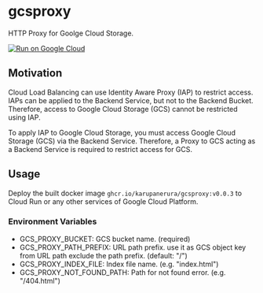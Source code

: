 # gcsproxy

HTTP Proxy for Goolge Cloud Storage.

[![Run on Google Cloud](https://deploy.cloud.run/button.svg)](https://deploy.cloud.run)

## Motivation

Cloud Load Balancing can use Identity Aware Proxy (IAP) to restrict access.
IAPs can be applied to the Backend Service, but not to the Backend Bucket.
Therefore, access to Google Cloud Storage (GCS) cannot be restricted using IAP.

To apply IAP to Google Cloud Storage, you must access Google Cloud Storage (GCS) via the Backend Service.
Therefore, a Proxy to GCS acting as a Backend Service is required to restrict access for GCS.

## Usage

Deploy the built docker image `ghcr.io/karupanerura/gcsproxy:v0.0.3` to Cloud Run or any other services of Google Cloud Platform.

### Environment Variables

* GCS_PROXY_BUCKET: GCS bucket name. (required)
* GCS_PROXY_PATH_PREFIX: URL path prefix. use it as GCS object key from URL path exclude the path prefix. (default: "/")
* GCS_PROXY_INDEX_FILE: Index file name. (e.g. "index.html")
* GCS_PROXY_NOT_FOUND_PATH: Path for not found error. (e.g. "/404.html")
